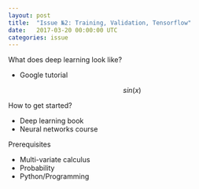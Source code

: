 ```yaml
---
layout: post
title:  "Issue №2: Training, Validation, Tensorflow"
date:   2017-03-20 00:00:00 UTC
categories: issue
---
```


What does deep learning look like?
- Google tutorial

$$ sin(x) $$

How to get started?
- Deep learning book
- Neural networks course

Prerequisites
- Multi-variate calculus
- Probability
- Python/Programming


